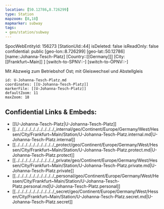 ```yaml
---
location: [50.12786,8.726299]
type: Station 
mapzoom: [8,18] 
mapmarker: subway 
tags:
- geo/station/subway
---
```

SpocWebEntityId: 156273
[StationUId::44]
isDeleted: false
isReadOnly: false
confidential: public
[geo-lon::8.726299]
[geo-lat::50.12786]
[name::Johanna-Tesch-Platz]
[Country::[[Germany]]]
[City:[[Frankfurt~Main]] ]
[switch-to-SPNV::-]
[switch-to-ÖPNV::-]

Mit Abzweig zum Betriebshof Ost; mit Gleiswechsel und Abstellgleis

```leaflet
id: U-Johanna-Tesch-Platz.md
coordinates: [[U-Johanna-Tesch-Platz]]
markerFile: [[U-Johanna-Tesch-Platz]]
defaultZoom: 11 
maxZoom: 18
```


## Confidential Links & Embeds: 
- [[U-Johanna-Tesch-Platz|U-Johanna-Tesch-Platz]] 
- [[../../../../../../../../../../_internal/geo/Continent/Europe/Germany/West/Hessen/City/Frankfurt~Main/Station/U-Johanna-Tesch-Platz.internal.md|U-Johanna-Tesch-Platz.internal]] 
- [[../../../../../../../../../../_protect/geo/Continent/Europe/Germany/West/Hessen/City/Frankfurt~Main/Station/U-Johanna-Tesch-Platz.protect.md|U-Johanna-Tesch-Platz.protect]] 
- [[../../../../../../../../../../_private/geo/Continent/Europe/Germany/West/Hessen/City/Frankfurt~Main/Station/U-Johanna-Tesch-Platz.private.md|U-Johanna-Tesch-Platz.private]] 
- [[../../../../../../../../../../_personal/geo/Continent/Europe/Germany/West/Hessen/City/Frankfurt~Main/Station/U-Johanna-Tesch-Platz.personal.md|U-Johanna-Tesch-Platz.personal]] 
- [[../../../../../../../../../../_secret/geo/Continent/Europe/Germany/West/Hessen/City/Frankfurt~Main/Station/U-Johanna-Tesch-Platz.secret.md|U-Johanna-Tesch-Platz.secret]] 
